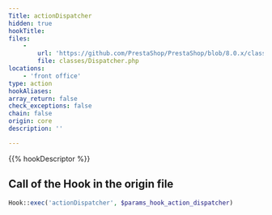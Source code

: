 ```yaml
---
Title: actionDispatcher
hidden: true
hookTitle: 
files:
    -
        url: 'https://github.com/PrestaShop/PrestaShop/blob/8.0.x/classes/Dispatcher.php'
        file: classes/Dispatcher.php
locations:
    - 'front office'
type: action
hookAliases: 
array_return: false
check_exceptions: false
chain: false
origin: core
description: ''

---
```


{{% hookDescriptor %}}

## Call of the Hook in the origin file

```php
Hook::exec('actionDispatcher', $params_hook_action_dispatcher)
```
